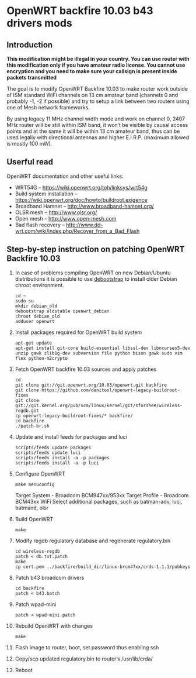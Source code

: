 # OpenWRT backfire 10.03 b43 drivers mods

## Introduction
**This modification might be illegal in your country. You can use
router with this modification only if you have amateur radio license. You
cannot use encryption and you need to make sure your callsign is present 
inside packets transmitted**

The goal is to modify OpenWRT Backfire 10.03 to make router work outside of 
ISM standard WiFi channels on 13 cm amateur band (channels 0 and probably
-1, -2 if possible) and try to setup a link between two routers using one of 
Mesh network frameworks.

By using legacy 11 MHz channel width mode and work on channel 0, 2407 MHz 
router will be still within ISM band, it won’t be visible by causal access 
points and at the same it will be within 13 cm amateur band, thus can be used 
legally with directional antennas and higher E.I.R.P. (maximum allowed is mostly 100 mW).

## Userful read
OpenWRT documentation and other useful links:

* WRT54G – <https://wiki.openwrt.org/toh/linksys/wrt54g>
* Build system installation – <https://wiki.openwrt.org/doc/howto/buildroot.exigence>
* Broadband Hamnet – <http://www.broadband-hamnet.org/>
* OLSR mesh – <http://www.olsr.org/>
* Open mesh – <http://www.open-mesh.com>
* Bad flash recovery – <http://www.dd-wrt.com/wiki/index.php/Recover_from_a_Bad_Flash>

## Step-by-step instruction on patching OpenWRT Backfire 10.03

1. In case of problems compiling OpenWRT on new Debian/Ubuntu distributions it is possible to use [debootstrap](https://wiki.debian.org/Debootstrap) to install older Debian chroot environment.
    ```
    cd ~
    sudo su
    mkdir debian_old
    debootstrap oldstable openwrt_debian
    chroot debian_old
    adduser openwrt
    ```

2. Install packages required for OpenWRT build system
    ```
    apt-get update
    apt-get install git-core build-essential libssl-dev libncurses5-dev unzip gawk zlib1g-dev subversion file python bison gawk sudo vim flex python-m2crypto
    ```

3. Fetch OpenWRT backfire 10.03 sources and apply patches
    ```
    cd
    git clone git://git.openwrt.org/10.03/openwrt.git backfire
    git clone https://github.com/danitool/openwrt-legacy-buildroot-fixes
    git clone git://git.kernel.org/pub/scm/linux/kernel/git/sforshee/wireless-regdb.git
    cp openwrt-legacy-buildroot-fixes/* backfire/
    cd backfire
    ./patch-br.sh
    ```

4. Update and install feeds for packages and luci
    ```
    scripts/feeds update packages
    scripts/feeds update luci
    scripts/feeds install -a -p packages
    scripts/feeds install -a -p luci
    ```

5. Configure OpenWRT
    ```
    make menuconfig
    ```
    Target System - Broadcom BCM947xx/953xx
    Target Profile - Broadcom BCM43xx WiFi
    Select additional packages, such as batman-adv, luci, batmand, olsr

6. Build OpenWRT
    ```
    make
    ```

7. Modify regdb regulatory database and regenerate regulatory.bin
    ```
    cd wireless-regdb
    patch < db.txt.patch
    make
    cp cert.pem ../backfire/build_dir/linux-brcm47xx/crds-1.1.1/pubkeys
    ```

8. Patch b43 broadcom drivers
    ```
    cd backfire
    patch < b43.batch
    ```

9. Patch wpad-mini
    ```
    patch < wpad-mini.patch
    ```

10. Rebuild OpenWRT with changes
    ```
    make
    ```

11. Flash image to router, boot, set password thus enabling ssh

12. Copy/scp updated regulatory.bin to router’s /usr/lib/crda/

13. Reboot
